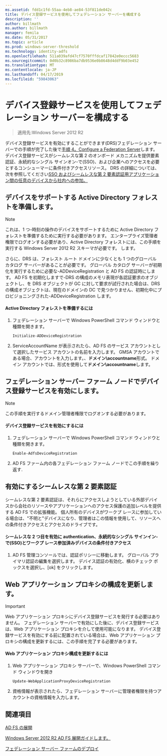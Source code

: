 ```yaml
---
ms.assetid: fdd1c1fd-55aa-4eb8-ae84-53f811de042c
title: デバイス登録サービスを使用してフェデレーション サーバーを構成する
description: ''
author: billmath
ms.author: billmath
manager: femila
ms.date: 05/31/2017
ms.topic: article
ms.prod: windows-server-threshold
ms.technology: identity-adfs
ms.openlocfilehash: 511a039afd47cf7570fffdcaf17842e0eccc5683
ms.sourcegitcommit: 0d0b32c8986ba7db9536e0b8648d4ddf9b03e452
ms.translationtype: MT
ms.contentlocale: ja-JP
ms.lasthandoff: 04/17/2019
ms.locfileid: "59843063"
---
```

# <a name="configure-a-federation-server-with-device-registration-service"></a>デバイス登録サービスを使用してフェデレーション サーバーを構成する

>適用先:Windows Server 2012 R2

デバイス登録サービスを有効にすることができます\(DRS\)フェデレーション サーバーでの手順が完了した後で[手順 4。Configure a Federation Server](https://technet.microsoft.com/library/dn303424.aspx)します。 デバイス登録サービスがシームレスな第 2 のオンボード メカニズムを提供要素認証、永続的なシングル サインオン\-で\(SSO\)、および企業へのアクセスを必要とするコンシューマーに条件付きアクセスリソース。 DRS の詳細については、次を参照してください[SSO およびシームレスな第 2 要素認証用アプリケーション間の任意のデバイスから社内への参加。](../../ad-fs/operations/Join-to-Workplace-from-Any-Device-for-SSO-and-Seamless-Second-Factor-Authentication-Across-Company-Applications.md)  
  
## <a name="prepare-your-active-directory-forest-to-support-devices"></a>デバイスをサポートする Active Directory フォレストを準備します。  
  
> [!NOTE]  
> これは、1 つ\-時刻の操作のデバイスをサポートするために Active Directory フォレストを準備するために実行する必要があります。 エンタープライズ管理者権限でログオンする必要があり、Active Directory フォレストには、この手順を実行する Windows Server 2012 R2 スキーマが必要です。 します。  
>   
> さらに、DRS は、フォレスト ルート ドメインに少なくとも 1 つのグローバル カタログ サーバーがあることが必要です。 グローバル カタログ サーバーが初期化を実行するために必要な\-ADDeviceRegistration と AD FS の認証時にします。 AD FS を初期化しますで\-DRS の構成のメモリ表現が各認証要求のオブジェクトし、を DRS オブジェクトが GC に対して要求が試行された場合は、DRS の構成オブジェクトは、現在のドメインの DC で見つかりません、初期化中にプロビジョニングされた\-ADDeviceRegistration します。  
  
#### <a name="to-prepare-the-active-directory-forest"></a>Active Directory フォレストを準備するには  
  
1.  フェデレーション サーバーで Windows PowerShell コマンド ウィンドウと種類を開きます。  
  
    ```  
    Initialize-ADDeviceRegistration  
    ```  
  
2.  ServiceAccountName が表示されたら、AD FS のサービス アカウントとして選択したサービス アカウントの名前を入力します。  GMSA アカウントである場合、アカウントを入力します。、**ドメイン\\accountname**形式。 ドメイン アカウントでは、形式を使用して**ドメイン\\accountname**します。  
  
## <a name="enable-device-registration-service-on-a-federation-server-farm-node"></a>フェデレーション サーバー ファーム ノードでデバイス登録サービスを有効にします。  
  
> [!NOTE]  
> この手順を実行するドメイン管理者権限でログオンする必要があります。  
  
#### <a name="to-enable-device-registration-service"></a>デバイス登録サービスを有効にするには  
  
1.  フェデレーション サーバーで Windows PowerShell コマンド ウィンドウと種類を開きます。  
  
    ```  
    Enable-AdfsDeviceRegistration  
    ```  
  
2.  AD FS ファーム内の各フェデレーション ファーム ノードでこの手順を繰り返す.  
  
## <a name="enable-seamless-second-factor-authentication"></a>有効にするシームレスな第 2 要素認証  
シームレスな第 2 要素認証は、それらにアクセスしようとしている外部デバイスから会社のリソースやアプリケーションへのアクセス保護の追加レベルを提供する AD FS での拡張機能。 個人所有のデバイスがワークプ レースに参加している場合は、"不明と"デバイスになり、管理者はこの情報を使用して、リソースへの条件付きアクセスとアクセスのドライブです。  
  
#### <a name="to-enable-seamless-second-factor-authentication-persistent-single-sign-on-sso-and-conditional-access-for-workplace-joined-devices"></a>シームレスな 2 つ目を有効に authentication、永続的なシングル サインイン\-で\(SSO\)とワークプ レース参加済みデバイスの条件付きアクセス  
  
1.  AD FS 管理コンソールでは、認証ポリシーに移動します。 グローバル プライマリ認証の編集を選択します。 デバイス認証の有効化、横のチェック ボックスを選択し、[ok] をクリックします。  
  
## <a name="update-the-web-application-proxy-configuration"></a>Web アプリケーション プロキシの構成を更新します。  
  
> [!IMPORTANT]  
> Web アプリケーション プロキシにデバイス登録サービスを発行する必要はありません。  フェデレーション サーバーで有効にした後に、デバイス登録サービスは、Web アプリケーション プロキシを介して使用可能になります。  デバイス登録サービスを有効にする前に配置されている場合は、Web アプリケーション プロキシの構成を更新するには、この手順を完了する必要があります。  
  
#### <a name="to-update-the-web-application-proxy-configuration"></a>Web アプリケーション プロキシ構成を更新するには  
  
1.  Web アプリケーション プロキシ サーバーで、Windows PowerShell コマンド ウィンドウを開き  
  
    ```  
    Update-WebApplicationProxyDeviceRegistration  
    ```  
  
2.  資格情報が表示されたら、フェデレーション サーバーに管理者権限を持つアカウントの資格情報を入力します。  
  
## <a name="see-also"></a>関連項目 

[AD FS の展開](../../ad-fs/AD-FS-Deployment.md)  

[Windows Server 2012 R2 AD FS 展開ガイドします。](../../ad-fs/deployment/Windows-Server-2012-R2-AD-FS-Deployment-Guide.md)  
 
[フェデレーション サーバー ファームのデプロイ](../../ad-fs/deployment/Deploying-a-Federation-Server-Farm.md)  
  

